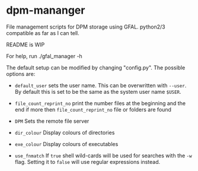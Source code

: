 # dpm-mananger
File management scripts for DPM storage using GFAL. python2/3 compatible as far as I can tell.

README is WIP

For help, run ./gfal_manager -h

The default setup can be modified by changing "config.py". The possible options are:

  * `default_user` sets the user name. This can be overwritten with `--user`. By
    default this is set to be the same as the system user name `$USER`.

  * `file_count_reprint_no` print the number files at the beginning and the end
    if more then `file_count_reprint_no` file or folders are found

  * `DPM` Sets the remote file server

  * `dir_colour` Display colours of directories

  * `exe_colour` Display colours of executables

  * `use_fnmatch` If `true` shell wild-cards will be used for searches with the
    `-w` flag. Setting it to `false` will use regular expressions instead.
